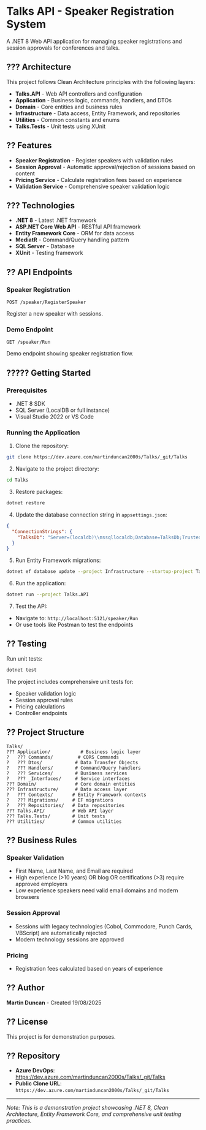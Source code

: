 # Talks API - Speaker Registration System

A .NET 8 Web API application for managing speaker registrations and session approvals for conferences and talks.

## ??? Architecture

This project follows Clean Architecture principles with the following layers:

- **Talks.API** - Web API controllers and configuration
- **Application** - Business logic, commands, handlers, and DTOs
- **Domain** - Core entities and business rules
- **Infrastructure** - Data access, Entity Framework, and repositories
- **Utilities** - Common constants and enums
- **Talks.Tests** - Unit tests using XUnit

## ?? Features

- **Speaker Registration** - Register speakers with validation rules
- **Session Approval** - Automatic approval/rejection of sessions based on content
- **Pricing Service** - Calculate registration fees based on experience
- **Validation Service** - Comprehensive speaker validation logic

## ??? Technologies

- **.NET 8** - Latest .NET framework
- **ASP.NET Core Web API** - RESTful API framework
- **Entity Framework Core** - ORM for data access
- **MediatR** - Command/Query handling pattern
- **SQL Server** - Database
- **XUnit** - Testing framework

## ?? API Endpoints

### Speaker Registration
```
POST /speaker/RegisterSpeaker
```
Register a new speaker with sessions.

### Demo Endpoint
```
GET /speaker/Run
```
Demo endpoint showing speaker registration flow.

## ????? Getting Started

### Prerequisites
- .NET 8 SDK
- SQL Server (LocalDB or full instance)
- Visual Studio 2022 or VS Code

### Running the Application

1. Clone the repository:
```bash
git clone https://dev.azure.com/martinduncan2000s/Talks/_git/Talks
```

2. Navigate to the project directory:
```bash
cd Talks
```

3. Restore packages:
```bash
dotnet restore
```

4. Update the database connection string in `appsettings.json`:
```json
{
  "ConnectionStrings": {
    "TalksDb": "Server=(localdb)\\mssqllocaldb;Database=TalksDb;Trusted_Connection=true;"
  }
}
```

5. Run Entity Framework migrations:
```bash
dotnet ef database update --project Infrastructure --startup-project Talks.API
```

6. Run the application:
```bash
dotnet run --project Talks.API
```

7. Test the API:
- Navigate to: `http://localhost:5121/speaker/Run`
- Or use tools like Postman to test the endpoints

## ?? Testing

Run unit tests:
```bash
dotnet test
```

The project includes comprehensive unit tests for:
- Speaker validation logic
- Session approval rules
- Pricing calculations
- Controller endpoints

## ?? Project Structure

```
Talks/
??? Application/           # Business logic layer
?   ??? Commands/         # CQRS Commands
?   ??? Dtos/            # Data Transfer Objects
?   ??? Handlers/        # Command/Query handlers
?   ??? Services/        # Business services
?   ??? _Interfaces/     # Service interfaces
??? Domain/              # Core domain entities
??? Infrastructure/      # Data access layer
?   ??? Contexts/       # Entity Framework contexts
?   ??? Migrations/     # EF migrations
?   ??? Repositories/   # Data repositories
??? Talks.API/          # Web API layer
??? Talks.Tests/        # Unit tests
??? Utilities/          # Common utilities
```

## ?? Business Rules

### Speaker Validation
- First Name, Last Name, and Email are required
- High experience (>10 years) OR blog OR certifications (>3) require approved employers
- Low experience speakers need valid email domains and modern browsers

### Session Approval
- Sessions with legacy technologies (Cobol, Commodore, Punch Cards, VBScript) are automatically rejected
- Modern technology sessions are approved

### Pricing
- Registration fees calculated based on years of experience

## ?? Author

**Martin Duncan** - Created 19/08/2025

## ?? License

This project is for demonstration purposes.

## ?? Repository

- **Azure DevOps**: https://dev.azure.com/martinduncan2000s/Talks/_git/Talks
- **Public Clone URL**: `https://dev.azure.com/martinduncan2000s/Talks/_git/Talks`

---

*Note: This is a demonstration project showcasing .NET 8, Clean Architecture, Entity Framework Core, and comprehensive unit testing practices.*